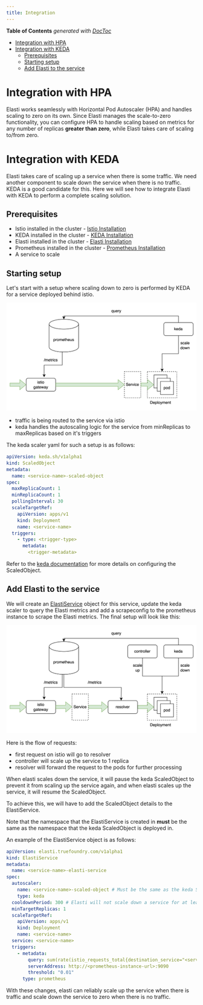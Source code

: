 ```yaml
---
title: Integration
---
```


<!-- START doctoc generated TOC please keep comment here to allow auto update -->
<!-- DON'T EDIT THIS SECTION, INSTEAD RE-RUN doctoc TO UPDATE -->
**Table of Contents**  *generated with [DocToc](https://github.com/thlorenz/doctoc)*

- [Integration with HPA](#integration-with-hpa)
- [Integration with KEDA](#integration-with-keda)
  - [Prerequisites](#prerequisites)
  - [Starting setup](#starting-setup)
  - [Add Elasti to the service](#add-elasti-to-the-service)

<!-- END doctoc generated TOC please keep comment here to allow auto update -->

# Integration with HPA
Elasti works seamlessly with Horizontal Pod Autoscaler (HPA) and handles scaling to zero on its own. Since Elasti manages the scale-to-zero functionality, you can configure HPA to handle scaling based on metrics for any number of replicas **greater than zero**, while Elasti takes care of scaling to/from zero.

# Integration with KEDA
Elasti takes care of scaling up a service when there is some traffic. We need another component to scale down the service when there is no traffic. KEDA is a good candidate for this.
Here we will see how to integrate Elasti with KEDA to perform a complete scaling solution.

## Prerequisites
- Istio installed in the cluster - [Istio Installation](https://istio.io/latest/docs/setup/getting-started/)
- KEDA installed in the cluster - [KEDA Installation](https://keda.sh/docs/latest/deploy/)
- Elasti installed in the cluster - [Elasti Installation](https://github.com/truefoundry/elasti)
- Prometheus installed in the cluster - [Prometheus Installation](https://prometheus.io/docs/prometheus/latest/installation/)
- A service to scale

## Starting setup
Let's start with a setup where scaling down to zero is performed by KEDA for a service deployed behind istio.

![Starting setup](./assets/keda-scale-down.png)

- traffic is being routed to the service via istio
- keda handles the autoscaling logic for the service from minReplicas to maxReplicas based on it's triggers

The keda scaler yaml for such a setup is as follows:

```yaml
apiVersion: keda.sh/v1alpha1
kind: ScaledObject
metadata:
  name: <service-name>-scaled-object
spec:
  maxReplicaCount: 1
  minReplicaCount: 1
  pollingInterval: 30
  scaleTargetRef:
    apiVersion: apps/v1
    kind: Deployment
    name: <service-name>
  triggers:
    - type: <trigger-type>
      metadata:
        <trigger-metadata>
```

Refer to the [keda documentation](https://keda.sh/docs/2.16/reference/scaledobject-spec/) for more details on configuring the ScaledObject.

## Add Elasti to the service
We will create an [ElastiService](../README.md#1-define-an-elastiservice) object for this service, update the keda scaler to query the Elasti metrics and add a scrapeconfig to the prometheus instance to scrape the Elasti metrics. The final setup will look like this:

![Final Setup](./assets/keda-with-elasti.png)

Here is the flow of requests:
- first request on istio will go to resolver
- controller will scale up the service to 1 replica
- resolver will forward the request to the pods for further processing

When elasti scales down the service, it will pause the keda ScaledObject to prevent it from scaling up the service again, and when elasti scales up the service, it will resume the ScaledObject.

To achieve this, we will have to add the ScaledObject details to the ElastiService.

Note that the namespace that the ElastiService is created in **must** be the same as the namespace that the keda ScaledObject is deployed in.

An example of the ElastiService object is as follows:

```yaml
apiVersion: elasti.truefoundry.com/v1alpha1
kind: ElastiService
metadata:
  name: <service-name>-elasti-service
spec:
  autoscaler:
    name: <service-name>-scaled-object # Must be the same as the keda ScaledObject name
    type: keda
  cooldownPeriod: 300 # Elasti will not scale down a service for at least cooldownPeriod seconds from lastScaledUpTime
  minTargetReplicas: 1
  scaleTargetRef:
    apiVersion: apps/v1
    kind: Deployment
    name: <service-name>
  service: <service-name>
  triggers:
    - metadata:
        query: sum(rate(istio_requests_total{destination_service="<service-name>.demo.svc.cluster.local"}[1m])) or vector(0)
        serverAddress: http://<prometheus-instance-url>:9090
        threshold: "0.01"
      type: prometheus
 ```

With these changes, elasti can reliably scale up the service when there is traffic and scale down the service to zero when there is no traffic.